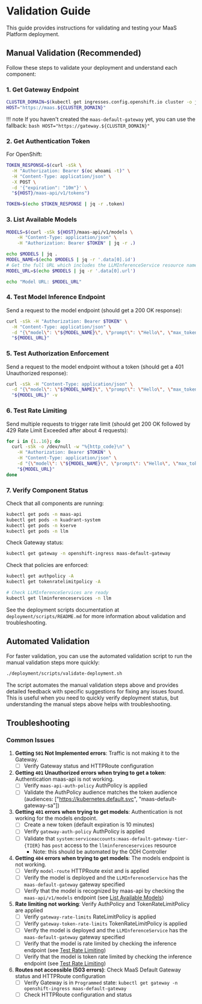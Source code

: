 # Validation Guide

This guide provides instructions for validating and testing your MaaS Platform deployment.

## Manual Validation (Recommended)

Follow these steps to validate your deployment and understand each component:

### 1. Get Gateway Endpoint

```bash
CLUSTER_DOMAIN=$(kubectl get ingresses.config.openshift.io cluster -o jsonpath='{.spec.domain}')
HOST="https://maas.${CLUSTER_DOMAIN}"
```

!!! note
    If you haven't created the `maas-default-gateway` yet, you can use the fallback:
    ```bash
    HOST="https://gateway.${CLUSTER_DOMAIN}"
    ```

### 2. Get Authentication Token

For OpenShift:

```bash
TOKEN_RESPONSE=$(curl -sSk \
  -H "Authorization: Bearer $(oc whoami -t)" \
  -H "Content-Type: application/json" \
  -X POST \
  -d '{"expiration": "10m"}' \
  "${HOST}/maas-api/v1/tokens")

TOKEN=$(echo $TOKEN_RESPONSE | jq -r .token)
```

### 3. List Available Models

```bash
MODELS=$(curl -sSk ${HOST}/maas-api/v1/models \
    -H "Content-Type: application/json" \
    -H "Authorization: Bearer $TOKEN" | jq -r .)

echo $MODELS | jq .
MODEL_NAME=$(echo $MODELS | jq -r '.data[0].id')
# Get the full URL which includes the LLMInferenceService resource name in the path
MODEL_URL=$(echo $MODELS | jq -r '.data[0].url')

echo "Model URL: $MODEL_URL"
```

### 4. Test Model Inference Endpoint

Send a request to the model endpoint (should get a 200 OK response):

```bash
curl -sSk -H "Authorization: Bearer $TOKEN" \
  -H "Content-Type: application/json" \
  -d "{\"model\": \"${MODEL_NAME}\", \"prompt\": \"Hello\", \"max_tokens\": 50}" \
  "${MODEL_URL}"
```

### 5. Test Authorization Enforcement

Send a request to the model endpoint without a token (should get a 401 Unauthorized response):

```bash
curl -sSk -H "Content-Type: application/json" \
  -d "{\"model\": \"${MODEL_NAME}\", \"prompt\": \"Hello\", \"max_tokens\": 50}" \
  "${MODEL_URL}" -v
```

### 6. Test Rate Limiting

Send multiple requests to trigger rate limit (should get 200 OK followed by 429 Rate Limit Exceeded after about 4 requests):

```bash
for i in {1..16}; do
  curl -sSk -o /dev/null -w "%{http_code}\n" \
    -H "Authorization: Bearer $TOKEN" \
    -H "Content-Type: application/json" \
    -d "{\"model\": \"${MODEL_NAME}\", \"prompt\": \"Hello\", \"max_tokens\": 50}" \
    "${MODEL_URL}"
done
```

### 7. Verify Component Status

Check that all components are running:

```bash
kubectl get pods -n maas-api
kubectl get pods -n kuadrant-system
kubectl get pods -n kserve
kubectl get pods -n llm
```

Check Gateway status:

```bash
kubectl get gateway -n openshift-ingress maas-default-gateway
```

Check that policies are enforced:

```bash
kubectl get authpolicy -A
kubectl get tokenratelimitpolicy -A

# Check LLMInferenceServices are ready
kubectl get llminferenceservices -n llm
```

See the deployment scripts documentation at `deployment/scripts/README.md` for more information about validation and troubleshooting.

## Automated Validation

For faster validation, you can use the automated validation script to run the manual validation steps more quickly:

```bash
./deployment/scripts/validate-deployment.sh
```

The script automates the manual validation steps above and provides detailed feedback with specific suggestions for fixing any issues found. This is useful when you need to quickly verify deployment status, but understanding the manual steps above helps with troubleshooting.

## Troubleshooting

### Common Issues

1. **Getting `501` Not Implemented errors**: Traffic is not making it to the Gateway.
      - [ ] Verify Gateway status and HTTPRoute configuration
2. **Getting `401` Unauthorized errors when trying to get a token**: Authentication maas-api is not working.
      - [ ] Verify `maas-api-auth-policy` AuthPolicy is applied
      - [ ] Validate the AuthPolicy audience matches the token audience (audiences: ["https://kubernetes.default.svc", "maas-default-gateway-sa"])
3. **Getting `401` errors when trying to get models**: Authentication is not working for the models endpoint.
      - [ ] Create a new token (default expiration is 10 minutes)
      - [ ] Verify `gateway-auth-policy` AuthPolicy is applied
      - [ ] Validate that `system:serviceaccounts:maas-default-gateway-tier-{TIER}` has `post` access to the `llminferenceservices` resource
        - Note: this should be automated by the ODH Controller
4. **Getting `404` errors when trying to get models**: The models endpoint is not working.
      - [ ] Verify `model-route` HTTPRoute exist and is applied
      - [ ] Verify the model is deployed and the `LLMInferenceService` has the `maas-default-gateway` gateway specified
      - [ ] Verify that the model is recognized by maas-api by checking the `maas-api/v1/models` endpoint (see [List Available Models](#3-list-available-models))
5. **Rate limiting not working**: Verify AuthPolicy and TokenRateLimitPolicy are applied
      - [ ] Verify `gateway-rate-limits` RateLimitPolicy is applied
      - [ ] Verify `gateway-token-rate-limits` TokenRateLimitPolicy is applied
      - [ ] Verify the model is deployed and the `LLMInferenceService` has the `maas-default-gateway` gateway specified
      - [ ] Verify that the model is rate limited by checking the inference endpoint (see [Test Rate Limiting](#6-test-rate-limiting))
      - [ ] Verify that the model is token rate limited by checking the inference endpoint (see [Test Rate Limiting](#6-test-rate-limiting))
6. **Routes not accessible (503 errors)**: Check MaaS Default Gateway status and HTTPRoute configuration
      - [ ] Verify Gateway is in `Programmed` state: `kubectl get gateway -n openshift-ingress maas-default-gateway`
      - [ ] Check HTTPRoute configuration and status
